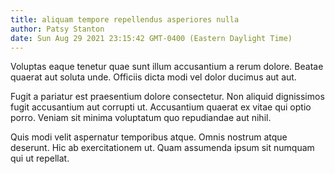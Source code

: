 ```yaml
---
title: aliquam tempore repellendus asperiores nulla
author: Patsy Stanton
date: Sun Aug 29 2021 23:15:42 GMT-0400 (Eastern Daylight Time)
---
```

Voluptas eaque tenetur quae sunt illum accusantium a rerum dolore. Beatae quaerat aut soluta unde. Officiis dicta modi vel dolor ducimus aut aut.

 Fugit a pariatur est praesentium dolore consectetur. Non aliquid dignissimos fugit accusantium aut corrupti ut. Accusantium quaerat ex vitae qui optio porro. Veniam sit minima voluptatum quo repudiandae aut nihil.

 Quis modi velit aspernatur temporibus atque. Omnis nostrum atque deserunt. Hic ab exercitationem ut. Quam assumenda ipsum sit numquam qui ut repellat.